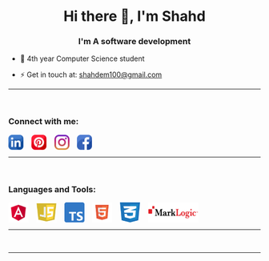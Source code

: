 <!--
**shahdmadhoun/shahdmadhoun** is a ✨ _special_ ✨ repository because its `README.md` (this file) appears on your GitHub profile.

Here are some ideas to get you started:

- 🔭 I’m currently working on ...
- 🌱 I’m currently learning ...
- 👯 I’m looking to collaborate on ...
- 🤔 I’m looking for help with ...
- 💬 Ask me about ...
- 📫 How to reach me: ...
- 😄 Pronouns: ...
- ⚡ Fun fact: ...

-->

<h1 align="center">Hi there 👋, I'm Shahd</h1>
<h3 align="center">I'm A software development</h3>

- 🌱 4th year Computer Science student

- ⚡ Get in touch at: shahdem100@gmail.com

---
<br />

### Connect with me:

<a href="https://www.linkedin.com/in/shahd-madhoun-em/" target="blank"><img align="center" src="./img/linkedin.png" width="30px" height="30px" /></a>
&nbsp;&nbsp;
<a href="https://www.pinterest.com/shahdmadhoun/" target="blank"><img align="center" src="./img/pinterest.png" width="30px" height="30px" /></a>
&nbsp;&nbsp;
<a href="https://www.instagram.com/shahd.madhoun/" target="blank"><img align="center" src="./img/instagram.png" width="30px" height="30px" /></a>
&nbsp;&nbsp;
<a href="https://www.facebook.com/shahd.madhoun" target="blank"><img align="center" src="./img/facebook.png" width="30px" height="30px" /></a>

---
<br />


### Languages and Tools:

<a href="" target="blank"><img align="center" src="./img/Angular.png" width="40px" height="40px" /></a>
&nbsp;&nbsp;
<a href="" target="blank"><img align="center" src="./img/javascript.jpg" width="40px" height="40px" /></a>
&nbsp;&nbsp;
<a href="" target="blank"><img align="center" src="./img/Typescript.png" width="40px" height="40px" /></a>
&nbsp;&nbsp;
<a href="" target="blank"><img align="center" src="./img/html.png" width="40px" height="40px" /></a>
&nbsp;&nbsp;
<a href="" target="blank"><img align="center" src="./img/css.png" width="40px" height="40px" /></a>
&nbsp;&nbsp;
<a href="" target="blank"><img align="center" src="./img/Marklogic-logo.png" width="100px" height="40px" /></a>
&nbsp;&nbsp;


---
<br />

---
